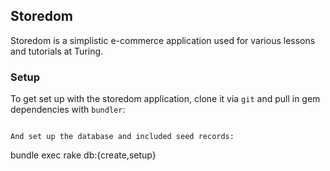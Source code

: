 ## Storedom

Storedom is a simplistic e-commerce application used for various lessons and tutorials at Turing.

### Setup

To get set up with the storedom application, clone it
via `git` and pull in gem dependencies with `bundler`:

```

And set up the database and included seed records:

```
bundle exec rake db:{create,setup}
```
